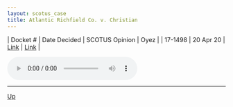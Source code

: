 ```yaml
---
layout: scotus_case
title: Atlantic Richfield Co. v. Christian
---
```


| Docket # | Date Decided | SCOTUS Opinion | Oyez |
| 17-1498 | 20 Apr 20 | [Link](https://www.supremecourt.gov/opinions/19pdf/590us1r24_m6io.pdf) | [Link](https://www.oyez.org/cases/2019/17-1498) |

<audio controls>
   <source src='./resources/17-1498.mp3' type='audio/mpeg'>
</audio>

<object data='./resources/17-1498.pdf' type='application/pdf'></object>

---

[Up](./README.md)